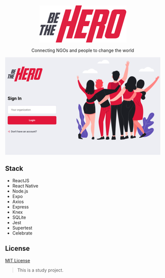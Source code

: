 <p align="center">
  <img src="./image/logo.png" />
</p>

<p align="center">
 Connecting NGOs and people to change the world
</p>

<img src="./image/login.png" alt="project login"/>

<br>

## Stack

- ReactJS
- React Native
- Node.js
- Expo
- Axios
- Express
- Knex
- SQLite
- Jest
- Supertest
- Celebrate

## License

[MIT License](https://github.com/richardsheid/hero/blob/master/LICENSE)

> This is a study project.
